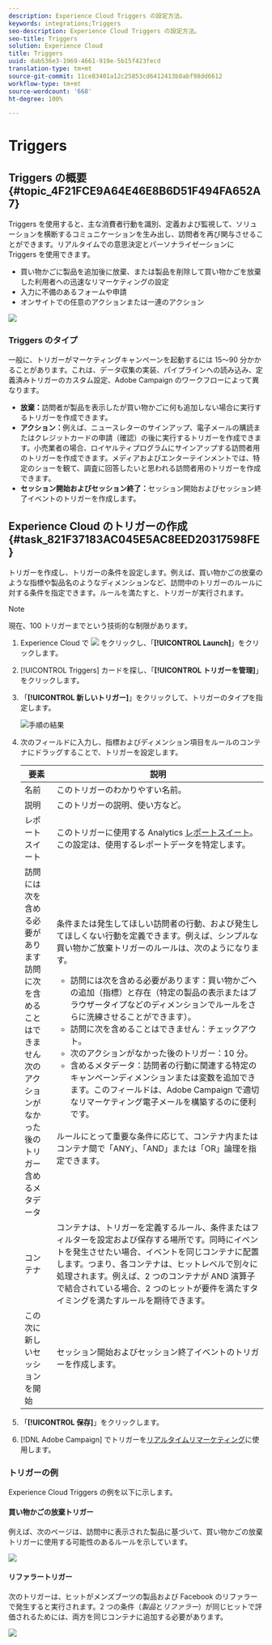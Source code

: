 ```yaml
---
description: Experience Cloud Triggers の設定方法。
keywords: integrations;Triggers
seo-description: Experience Cloud Triggers の設定方法。
seo-title: Triggers
solution: Experience Cloud
title: Triggers
uuid: dab536e3-1969-4661-919e-5b15f423fecd
translation-type: tm+mt
source-git-commit: 11ce83401a12c25853cd6412413b8abf98dd6612
workflow-type: tm+mt
source-wordcount: '668'
ht-degree: 100%

---
```



# Triggers

## Triggers の概要 {#topic_4F21FCE9A64E46E8B6D51F494FA652A7}

Triggers を使用すると、主な消費者行動を識別、定義および監視して、ソリューションを横断するコミュニケーションを生み出し、訪問者を再び関与させることができます。リアルタイムでの意思決定とパーソナライゼーションに Triggers を使用できます。

* 買い物かごに製品を追加後に放棄、または製品を削除して買い物かごを放棄した利用者への迅速なリマーケティングの設定
* 入力に不備のあるフォームや申請
* オンサイトでの任意のアクションまたは一連のアクション

![](assets/trigger-abandonment-2.png)

### Triggers のタイプ

一般に、トリガーがマーケティングキャンペーンを起動するには 15～90 分かかることがあります。これは、データ収集の実装、パイプラインへの読み込み、定義済みトリガーのカスタム設定、Adobe Campaign のワークフローによって異なります。

* **放棄：**&#x200B;訪問者が製品を表示したが買い物かごに何も追加しない場合に実行するトリガーを作成できます。
* **アクション：**&#x200B;例えば、ニュースレターのサインアップ、電子メールの購読またはクレジットカードの申請（確認）の後に実行するトリガーを作成できます。小売業者の場合、ロイヤルティプログラムにサインアップする訪問者用のトリガーを作成できます。メディアおよびエンターテインメントでは、特定のショーを観て、調査に回答したいと思われる訪問者用のトリガーを作成できます。
* **セッション開始およびセッション終了：**&#x200B;セッション開始およびセッション終了イベントのトリガーを作成します。

## Experience Cloud のトリガーの作成 {#task_821F37183AC045E5AC8EED20317598FE}

トリガーを作成し、トリガーの条件を設定します。例えば、買い物かごの放棄のような指標や製品名のようなディメンションなど、訪問中のトリガーのルールに対する条件を指定できます。ルールを満たすと、トリガーが実行されます。

>[!NOTE]
>
>現在、100 トリガーまでという技術的な制限があります。

1. Experience Cloud で ![](assets/menu-icon.png) をクリックし、「**[!UICONTROL Launch]**」をクリックします。
2. [!UICONTROL Triggers] カードを探し、「**[!UICONTROL トリガーを管理]**」をクリックします。
3. 「**[!UICONTROL 新しいトリガー]**」をクリックして、トリガーのタイプを指定します。

   ![手順の結果](assets/add-trigger.png)

4. 次のフィールドに入力し、指標およびディメンション項目をルールのコンテナにドラッグすることで、トリガーを設定します。

   | 要素 | 説明 |
   |--- |--- |
   | 名前 | このトリガーのわかりやすい名前。 |
   | 説明 | このトリガーの説明、使い方など。 |
   | レポートスイート | このトリガーに使用する Analytics [レポートスイート](https://docs.adobe.com/content/help/ja-JP/analytics/admin/manage-report-suites/report-suites-admin.html)。この設定は、使用するレポートデータを特定します。 |
   | 訪問には次を含める必要があります<br>訪問に次を含めることはできません<br>次のアクションがなかった後のトリガー<br>含めるメタデータ | 条件または発生してほしい訪問者の行動、および発生してほしくない行動を定義できます。例えば、シンプルな買い物かご放棄トリガーのルールは、次のようになります。<ul><li>訪問には次を含める必要があります：買い物かごへの追加（指標）と存在（特定の製品の表示またはブラウザータイプなどのディメンションでルールをさらに洗練させることができます）。</li><li>訪問に次を含めることはできません：チェックアウト。</li><li>次のアクションがなかった後のトリガー：10 分。</li><li>含めるメタデータ：訪問者の行動に関連する特定のキャンペーンディメンションまたは変数を追加できます。このフィールドは、Adobe Campaign で適切なリマーケティング電子メールを構築するのに便利です。</li></ul><br>ルールにとって重要な条件に応じて、コンテナ内またはコンテナ間で「ANY」、「AND」または「OR」論理を指定できます。 |
   | コンテナ | コンテナは、トリガーを定義するルール、条件またはフィルターを設定および保存する場所です。同時にイベントを発生させたい場合、イベントを同じコンテナに配置します。つまり、各コンテナは、ヒットレベルで別々に処理されます。例えば、2 つのコンテナが AND 演算子で結合されている場合、2 つのヒットが要件を満たすタイミングを満たすルールを期待できます。 |
   | この次に新しいセッションを開始 | セッション開始およびセッション終了イベントのトリガーを作成します。 |

5. 「**[!UICONTROL 保存]**」をクリックします。
6. [!DNL Adobe Campaign] でトリガーを[リアルタイムリマーケティング](https://docs.adobe.com/content/help/ja-JP/campaign-standard/using/integrating-with-adobe-cloud/working-with-campaign-and-triggers/about-adobe-experience-cloud-triggers.html)に使用します。

### トリガーの例

Experience Cloud Triggers の例を以下に示します。

#### 買い物かごの放棄トリガー

例えば、次のページは、訪問中に表示された製品に基づいて、買い物かごの放棄トリガーに使用する可能性のあるルールを示しています。

![](assets/abandonment-trigger.png)

#### リファラートリガー

次のトリガーは、ヒットがメンズブーツの製品および Facebook のリファラーで発生すると実行されます。2 つの条件（*製品*&#x200B;と&#x200B;*リファラー*）が同じヒットで評価されるためには、両方を同じコンテナに追加する必要があります。

![](assets/fb-boots-promo.png)
